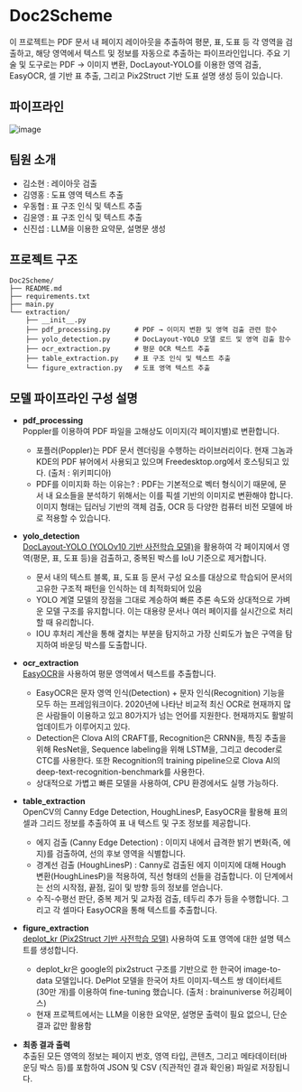 # Doc2Scheme

이 프로젝트는 PDF 문서 내 페이지 레이아웃을 추출하여 평문, 표, 도표 등 각 영역을 검출하고, 해당 영역에서 텍스트 및 정보를 자동으로 추출하는 파이프라인입니다. 주요 기술 및 도구로는 PDF → 이미지 변환, DocLayout-YOLO를 이용한 영역 검출, EasyOCR, 셀 기반 표 추출, 그리고 Pix2Struct 기반 도표 설명 생성 등이 있습니다.

## 파이프라인
![image](https://github.com/user-attachments/assets/fa1ac4f6-0b0d-4e85-9de1-169b77b5fcb4)

## 팀원 소개
- 김소현 : 레이아웃 검출
- 김영홍 : 도표 영역 텍스트 추출
- 우동협 : 표 구조 인식 및 텍스트 추출
- 김윤영 : 표 구조 인식 및 텍스트 추출
- 신진섭 : LLM을 이용한 요약문, 설명문 생성

## 프로젝트 구조
```plaintext
Doc2Scheme/
├── README.md
├── requirements.txt
├── main.py
└── extraction/
    ├── __init__.py
    ├── pdf_processing.py      # PDF → 이미지 변환 및 영역 검출 관련 함수
    ├── yolo_detection.py      # DocLayout-YOLO 모델 로드 및 영역 검출 함수
    ├── ocr_extraction.py      # 평문 OCR 텍스트 추출
    ├── table_extraction.py    # 표 구조 인식 및 텍스트 추출
    └── figure_extraction.py   # 도표 영역 텍스트 추출
```

## 모델 파이프라인 구성 설명

- **pdf_processing**  
  Poppler를 이용하여 PDF 파일을 고해상도 이미지(각 페이지별)로 변환합니다.
  - 포플러(Poppler)는 PDF 문서 렌더링을 수행하는 라이브러리이다. 현재 그놈과 KDE의 PDF 뷰어에서 사용되고 있으며 Freedesktop.org에서 호스팅되고 있다. (출처 : 위키피디아)
  - PDF를 이미지화 하는 이유는? : PDF는 기본적으로 벡터 형식이기 때문에, 문서 내 요소들을 분석하기 위해서는 이를 픽셀 기반의 이미지로 변환해야 합니다. 이미지 형태는 딥러닝 기반의 객체 검출, OCR 등 다양한 컴퓨터 비전 모델에 바로 적용할 수 있습니다.
  
- **yolo_detection**  
  [DocLayout-YOLO (YOLOv10 기반 사전학습 모델)](https://github.com/opendatalab/DocLayout-YOLO)을 활용하여 각 페이지에서 영역(평문, 표, 도표 등)을 검출하고, 중복된 박스를 IoU 기준으로 제거합니다.
  - 문서 내의 텍스트 블록, 표, 도표 등 문서 구성 요소를 대상으로 학습되어 문서의 고유한 구조적 패턴을 인식하는 데 최적화되어 있음
  - YOLO 계열 모델의 장점을 그대로 계승하여 빠른 추론 속도와 상대적으로 가벼운 모델 구조를 유지합니다. 이는 대용량 문서나 여러 페이지를 실시간으로 처리할 때 유리합니다.
  - IOU 후처리 계산을 통해 곂치는 부분을 탐지하고 가장 신뢰도가 높은 구역을 탐지하여 바운딩 박스를 도출합니다.

- **ocr_extraction**  
  [EasyOCR](https://github.com/JaidedAI/EasyOCR)을 사용하여 평문 영역에서 텍스트를 추출합니다.
  - EasyOCR은 문자 영역 인식(Detection) + 문자 인식(Recognition) 기능을 모두 하는 프레임워크이다. 2020년에 나타난 비교적 최신 OCR로 현재까지 많은 사람들이 이용하고 있고 80가지가 넘는 언어를 지원한다. 현재까지도 활발히 업데이트가 이루어지고 있다.
  - Detection은 Clova AI의 CRAFT를, Recognition은 CRNN을, 특징 추출을 위해 ResNet을, Sequence labeling을 위해 LSTM을, 그리고 decoder로 CTC를 사용한다. 또한 Recognition의 training pipeline으로 Clova AI의 deep-text-recognition-benchmark를 사용한다.
  - 상대적으로 가볍고 빠른 모델을 사용하여, CPU 환경에서도 실행 가능하다.
  
- **table_extraction**  
  OpenCV의 Canny Edge Detection, HoughLinesP, EasyOCR을 활용해 표의 셀과 그리드 정보를 추출하여 표 내 텍스트 및 구조 정보를 제공합니다.
  - 에지 검출 (Canny Edge Detection) : 이미지 내에서 급격한 밝기 변화(즉, 에지)를 검출하여, 선의 후보 영역을 식별합니다.
  - 경계선 검출 (HoughLinesP) : Canny로 검출된 에지 이미지에 대해 Hough 변환(HoughLinesP)을 적용하여, 직선 형태의 선들을 검출합니다. 이 단계에서는 선의 시작점, 끝점, 길이 및 방향 등의 정보를 얻습니다.
  - 수직-수평선 판단, 중복 제거 및 교차점 검출, 테두리 추가 등을 수행합니다. 그리고 각 셀마다 EasyOCR을 통해 텍스트를 추출합니다.

- **figure_extraction**  
  [deplot_kr (Pix2Struct 기반 사전학습 모델)](https://huggingface.co/brainventures/deplot_kr) 사용하여 도표 영역에 대한 설명 텍스트를 생성합니다.
  - deplot_kr은 google의 pix2struct 구조를 기반으로 한 한국어 image-to-data 모델입니다. DePlot 모델을 한국어 차트 이미지-텍스트 쌍 데이터세트(30만 개)를 이용하여 fine-tuning 했습니다. (출처 : brainuniverse 허깅페이스)
  - 현재 프로젝트에서는 LLM을 이용한 요약문, 설명문 출력이 필요 없으니, 단순 결과 값만 활용함
  
- **최종 결과 출력**  
  추출된 모든 영역의 정보는 페이지 번호, 영역 타입, 콘텐츠, 그리고 메타데이터(바운딩 박스 등)를 포함하여 JSON 및 CSV (직관적인 결과 확인용) 파일로 저장됩니다.


